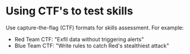 # Using CTF's to test skills

Use capture-the-flag (CTF) formats for skills assessment. For example:

* Red Team CTF: "Exfil data without triggering alerts"
* Blue Team CTF: "Write rules to catch Red's stealthiest attack"


